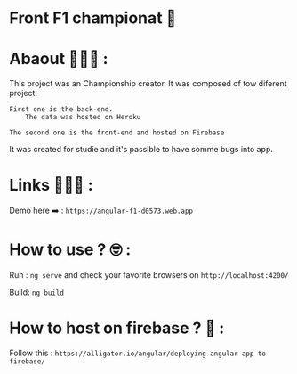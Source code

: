 # Front F1 championat 🏁

# Abaout 👨🏼‍🏫 :

This project was an Championship creator. It was composed of tow diferent project. 
    
    First one is the back-end. 
        The data was hosted on Heroku
    
    The second one is the front-end and hosted on Firebase

It was created for studie and it's passible to have somme bugs into app.

# Links 👨🏻‍💻 : 

Demo here ➡️ : `https://angular-f1-d0573.web.app`

# How to use ? 🤓 : 

Run : `ng serve` and check your favorite browsers on `http://localhost:4200/`

Build: `ng build` 

# How to host on firebase ? 🚀 : 

Follow this : `https://alligator.io/angular/deploying-angular-app-to-firebase/`
